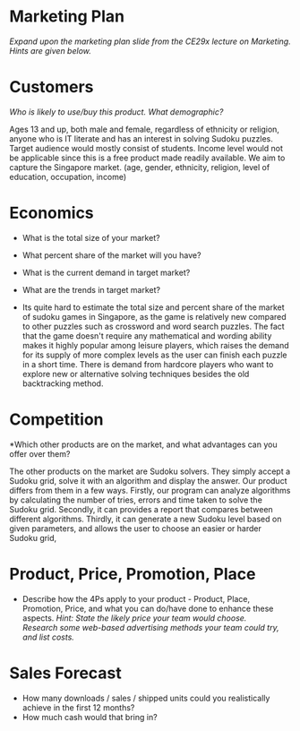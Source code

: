 # Marketing Plan

*Expand upon the marketing plan slide from the CE29x lecture on Marketing.  Hints are given below.*


# Customers

*Who is likely to use/buy this product.  What demographic?*

Ages 13 and up, both male and female, regardless of ethnicity or religion, anyone who is IT literate and has an interest in solving Sudoku puzzles. Target audience would mostly consist of students. Income level would not be applicable since this is a free product made readily available. We aim to capture the
Singapore market.
(age, gender, ethnicity, religion, level of education, occupation, income)

# Economics
* What is the total size of your market?
* What percent share of the market will you have?
* What is the current demand in target market?
* What are the trends in target market?

* Its quite hard to estimate the total size and percent share of the market of sudoku games in Singapore, as the game is relatively new compared to other puzzles such as crossword and word search puzzles. The fact that the game doesn't require any mathematical and wording ability makes it highly popular among leisure players, which raises the demand for its supply of more complex levels as the user can finish each puzzle in a short time. There is demand from hardcore players who want to explore new or alternative solving techniques besides the old backtracking method.

# Competition

*Which other products are on the market, and what advantages can you offer over them?

The other products on the market are Sudoku solvers. They simply accept a Sudoku grid, solve it with an algorithm and display the answer. Our product differs from them in a few ways. Firstly, our program can analyze algorithms by calculating the number of tries, errors and time taken to solve the Sudoku grid. Secondly, it can provides a report that compares between different algorithms. Thirdly, it can generate a new Sudoku level based on given parameters, and allows the user to choose an easier or harder Sudoku grid, 

# Product, Price, Promotion, Place
* Describe how the 4Ps apply to your product - Product, Place, Promotion, Price, and what you can do/have done to enhance these aspects.
*Hint: State the likely price your team would choose.*  
*Research some web-based advertising methods your team could try, and list costs.*

# Sales Forecast
* How many downloads / sales / shipped units could you realistically achieve in the first 12 months?  
* How much cash would that bring in?

